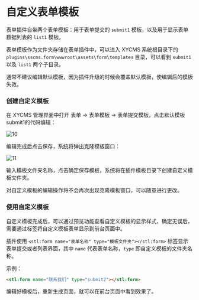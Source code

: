 # 自定义表单模板

表单插件自带两个表单模板：用于表单提交的 `submit1` 模板，以及用于显示表单数据列表的 `list1` 模板。

表单模板作为文件夹存储在表单插件中，可以进入 XYCMS 系统根目录下的 `plugins\sscms.form\wwwroot\assets\form\templates` 目录，可以看到 `submit1` 以及 `list1` 两个子目录。

通常不建议编辑默认模板，因为插件升级的时候会覆盖默认模板，使编辑后的模板失效。

### 创建自定义模板

在 XYCMS 管理界面中打开 表单 -> 表单模板 -> 表单提交模板，点击默认模板submit1的代码编辑：

![10](/assets/img/plugin/form/10.png)

编辑完成后点击保存，系统将弹出克隆模板窗口：

![11](/assets/img/plugin/form/11.png)

输入模板文件夹名称，点击确定保存模板，系统将在插件模板目录下创建自定义模板文件夹。

对自定义模板的编辑操作将不会再次出现克隆模板窗口，可以随意进行更改。

### 使用自定义模板

自定义模板完成后，可以通过预览功能查看自定义模板的显示样式，确定无误后，需要通过标签将自定义模板表单显示到前台页面中。

插件使用 `<stl:form name="表单名称" type="模板文件夹"></stl:form>` 标签显示表单提交或者列表界面，其中 `name` 代表表单名称，`type` 即自定义模板的文件夹名称。

示例：

```html
<stl:form name="联系我们" type="submit2"></stl:form>
```

编辑好模板后，重新生成页面，就可以在前台页面中看到效果了。